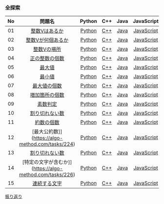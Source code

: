 ### 全探索
|No|問題名|Python|C++|Java|JavaScript|Ruby|
|:--:|:--:|:--:|:--:|:--:|:--:|:--:|
|01|[整数Vはあるか](https://algo-method.com/tasks/209)|[Python](https://github.com/kaneda05/Algo/tree/main/Coding/03_Beginner/Full_search/Python/1.py)|[C++](https://github.com/kaneda05/Algo/blob/main/Coding/03_Beginner/Full_search/C%2B%2B/1.cpp)|[Java](https://github.com/kaneda05/Algo/tree/main/Coding/03_Beginner/Full_search/Java/1.java)|[JavaScript](https://github.com/kaneda05/Algo/tree/main/Coding/03_Beginner/Full_search/JavaScript/1.js)|[Ruby](https://github.com/kaneda05/Algo/tree/main/Coding/03_Beginner/Full_search/Ruby/1.rb)|
|02|[整数Vが何個あるか](https://algo-method.com/tasks/209)|[Python](https://github.com/kaneda05/Algo/tree/main/Coding/03_Beginner/Full_search/Python/2.py)|[C++](https://github.com/kaneda05/Algo/blob/main/Coding/03_Beginner/Full_search/C%2B%2B/2.cpp)|[Java](https://github.com/kaneda05/Algo/tree/main/Coding/03_Beginner/Full_search/Java/2.java)|[JavaScript](https://github.com/kaneda05/Algo/tree/main/Coding/03_Beginner/Full_search/JavaScript/2.js)|[Ruby](https://github.com/kaneda05/Algo/tree/main/Coding/03_Beginner/Full_search/Ruby/2.rb)|
|03|[整数Vの場所](https://algo-method.com/tasks/216)|[Python](https://github.com/kaneda05/Algo/tree/main/Coding/03_Beginner/Full_search/Python/3.py)|[C++](https://github.com/kaneda05/Algo/blob/main/Coding/03_Beginner/Full_search/C%2B%2B/1.cpp)|[Java](https://github.com/kaneda05/Algo/tree/main/Coding/03_Beginner/Full_search/Java/3.java)|[JavaScript](https://github.com/kaneda05/Algo/tree/main/Coding/03_Beginner/Full_search/JavaScript/3.js)|[Ruby](https://github.com/kaneda05/Algo/tree/main/Coding/03_Beginner/Full_search/Ruby/3.rb)|
|04|[正の整数の個数](https://algo-method.com/tasks/212)|[Python](https://github.com/kaneda05/Algo/tree/main/Coding/03_Beginner/Full_search/Python/4.py)|[C++](https://github.com/kaneda05/Algo/blob/main/Coding/03_Beginner/Full_search/C%2B%2B/4.cpp)|[Java](https://github.com/kaneda05/Algo/tree/main/Coding/03_Beginner/Full_search/Java/4.java)|[JavaScript](https://github.com/kaneda05/Algo/tree/main/Coding/03_Beginner/Full_search/JavaScript/4.js)|[Ruby](https://github.com/kaneda05/Algo/tree/main/Coding/03_Beginner/Full_search/Ruby/4.rb)|
|05|[最大値](https://algo-method.com/tasks/213)|[Python](https://github.com/kaneda05/Algo/tree/main/Coding/03_Beginner/Full_search/Python/5.py)|[C++](https://github.com/kaneda05/Algo/blob/main/Coding/03_Beginner/Full_search/C%2B%2B/5.cpp)|[Java](https://github.com/kaneda05/Algo/tree/main/Coding/03_Beginner/Full_search/Java/5.java)|[JavaScript](https://github.com/kaneda05/Algo/tree/main/Coding/03_Beginner/Full_search/JavaScript/5.js)|[Ruby](https://github.com/kaneda05/Algo/tree/main/Coding/03_Beginner/Full_search/Ruby/5.rb)|
|06|[最小値](https://algo-method.com/tasks/214)|[Python](https://github.com/kaneda05/Algo/tree/main/Coding/03_Beginner/Full_search/Python/6.py)|[C++](https://github.com/kaneda05/Algo/blob/main/Coding/03_Beginner/Full_search/C%2B%2B/6.cpp)|[Java](https://github.com/kaneda05/Algo/tree/main/Coding/03_Beginner/Full_search/Java/6.java)|[JavaScript](https://github.com/kaneda05/Algo/tree/main/Coding/03_Beginner/Full_search/JavaScript/6.js)|[Ruby](https://github.com/kaneda05/Algo/tree/main/Coding/03_Beginner/Full_search/Ruby/6.rb)|
|07|[最大値の個数](https://algo-method.com/tasks/fa6bdcb39bd9787c)|[Python](https://github.com/kaneda05/Algo/tree/main/Coding/03_Beginner/Full_search/Python/7.py)|[C++](https://github.com/kaneda05/Algo/blob/main/Coding/03_Beginner/Full_search/C%2B%2B/7.cpp)|[Java](https://github.com/kaneda05/Algo/tree/main/Coding/03_Beginner/Full_search/Java/7.java)|[JavaScript](https://github.com/kaneda05/Algo/tree/main/Coding/03_Beginner/Full_search/JavaScript/7.js)|[Ruby](https://github.com/kaneda05/Algo/tree/main/Coding/03_Beginner/Full_search/Ruby/7.rb)|
|08|[増加箇所の個数](https://algo-method.com/tasks/215)|[Python](https://github.com/kaneda05/Algo/tree/main/Coding/03_Beginner/Full_search/Python/8.py)|[C++](https://github.com/kaneda05/Algo/blob/main/Coding/03_Beginner/Full_search/C%2B%2B/8.cpp)|[Java](https://github.com/kaneda05/Algo/tree/main/Coding/03_Beginner/Full_search/Java/8.java)|[JavaScript](https://github.com/kaneda05/Algo/tree/main/Coding/03_Beginner/Full_search/JavaScript/8.js)|[Ruby](https://github.com/kaneda05/Algo/tree/main/Coding/03_Beginner/Full_search/Ruby/8.rb)|
|09|[素数判定](https://algo-method.com/tasks/222)|[Python](https://github.com/kaneda05/Algo/tree/main/Coding/03_Beginner/Full_search/Python/9.py)|[C++](https://github.com/kaneda05/Algo/blob/main/Coding/03_Beginner/Full_search/C%2B%2B/9.cpp)|[Java](https://github.com/kaneda05/Algo/tree/main/Coding/03_Beginner/Full_search/Java/9.java)|[JavaScript](https://github.com/kaneda05/Algo/tree/main/Coding/03_Beginner/Full_search/JavaScript/9.js)|[Ruby](https://github.com/kaneda05/Algo/tree/main/Coding/03_Beginner/Full_search/Ruby/9.rb)|
|10|[割り切れない数](https://algo-method.com/tasks/220)|[Python](https://github.com/kaneda05/Algo/tree/main/Coding/03_Beginner/Full_search/Python/10.py)|[C++](https://github.com/kaneda05/Algo/blob/main/Coding/03_Beginner/Full_search/C%2B%2B/10.cpp)|[Java](https://github.com/kaneda05/Algo/tree/main/Coding/03_Beginner/Full_search/Java/10.java)|[JavaScript](https://github.com/kaneda05/Algo/tree/main/Coding/03_Beginner/Full_search/JavaScript/10.js)|[Ruby](https://github.com/kaneda05/Algo/tree/main/Coding/03_Beginner/Full_search/Ruby/10.rb)|
|11|[約数の個数](https://algo-method.com/tasks/221)|[Python](https://github.com/kaneda05/Algo/tree/main/Coding/03_Beginner/Full_search/Python/11.py)|[C++](https://github.com/kaneda05/Algo/blob/main/Coding/03_Beginner/Full_search/C%2B%2B/11.cpp)|[Java](https://github.com/kaneda05/Algo/tree/main/Coding/03_Beginner/Full_search/Java/11.java)|[JavaScript](https://github.com/kaneda05/Algo/tree/main/Coding/03_Beginner/Full_search/JavaScript/11.js)|[Ruby](https://github.com/kaneda05/Algo/tree/main/Coding/03_Beginner/Full_search/Ruby/11.rb)|
|12|[最大公約数]](https://algo-method.com/tasks/224)|[Python](https://github.com/kaneda05/Algo/tree/main/Coding/03_Beginner/Full_search/Python/12.py)|[C++](https://github.com/kaneda05/Algo/blob/main/Coding/03_Beginner/Full_search/C%2B%2B/12.cpp)|[Java](https://github.com/kaneda05/Algo/tree/main/Coding/03_Beginner/Full_search/Java/12.java)|[JavaScript](https://github.com/kaneda05/Algo/tree/main/Coding/03_Beginner/Full_search/JavaScript/12.js)|[Ruby](https://github.com/kaneda05/Algo/tree/main/Coding/03_Beginner/Full_search/Ruby/12.rb)|
|13|[割り切れない数](https://algo-method.com/tasks/220)|[Python](https://github.com/kaneda05/Algo/tree/main/Coding/03_Beginner/Full_search/Python/10.py)|[C++](https://github.com/kaneda05/Algo/blob/main/Coding/03_Beginner/Full_search/C%2B%2B/10.cpp)|[Java](https://github.com/kaneda05/Algo/tree/main/Coding/03_Beginner/Full_search/Java/10.java)|[JavaScript](https://github.com/kaneda05/Algo/tree/main/Coding/03_Beginner/Full_search/JavaScript/10.js)|[Ruby](https://github.com/kaneda05/Algo/tree/main/Coding/03_Beginner/Full_search/Ruby/10.rb)|
|14|[特定の文字が含むか]](https://algo-method.com/tasks/226)|[Python](https://github.com/kaneda05/Algo/tree/main/Coding/03_Beginner/Full_search/Python/14.py)|[C++](https://github.com/kaneda05/Algo/blob/main/Coding/03_Beginner/Full_search/C%2B%2B/14.cpp)|[Java](https://github.com/kaneda05/Algo/tree/main/Coding/03_Beginner/Full_search/Java/14.java)|[JavaScript](https://github.com/kaneda05/Algo/tree/main/Coding/03_Beginner/Full_search/JavaScript/14.js)|[Ruby](https://github.com/kaneda05/Algo/tree/main/Coding/03_Beginner/Full_search/Ruby/14.rb)|
|15|[連続する文字](https://algo-method.com/tasks/228)|[Python](https://github.com/kaneda05/Algo/tree/main/Coding/03_Beginner/Full_search/Python/15.py)|[C++](https://github.com/kaneda05/Algo/blob/main/Coding/03_Beginner/Full_search/C%2B%2B/15.cpp)|[Java](https://github.com/kaneda05/Algo/tree/main/Coding/03_Beginner/Full_search/Java/15.java)|[JavaScript](https://github.com/kaneda05/Algo/tree/main/Coding/03_Beginner/Full_search/JavaScript/15.js)|[Ruby](https://github.com/kaneda05/Algo/tree/main/Coding/03_Beginner/Full_search/Ruby/15.rb)|





[振り返り](https://github.com/kaneda05/Algo/blob/main/%E3%82%B3%E3%83%BC%E3%83%87%E3%82%A3%E3%83%B3%E3%82%B0%E3%81%AB%E3%82%88%E3%82%8B%E5%95%8F%E9%A1%8C%E8%A7%A3%E6%B1%BA/03%20%E3%82%A2%E3%83%AB%E3%82%B4%E3%83%AA%E3%82%BA%E3%83%A0%20%E5%88%9D%E7%B4%9A/%E5%85%A8%E6%8E%A2%E7%B4%A2/feedback.md)